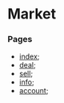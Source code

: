 # Market

### Pages
- [index](https://olsemeniuk.github.io/market/index.html);
- [deal](https://olsemeniuk.github.io/market/deal.html);
- [sell](https://olsemeniuk.github.io/market/sell.html);
- [info](https://olsemeniuk.github.io/market/info.html);
- [account](https://olsemeniuk.github.io/market/account.html);